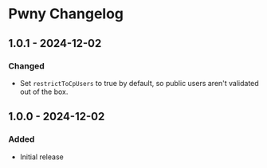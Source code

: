 # Pwny Changelog

## 1.0.1 - 2024-12-02

### Changed

- Set `restrictToCpUsers` to true by default, so public users aren't validated out of the box.


## 1.0.0 - 2024-12-02

### Added

- Initial release
